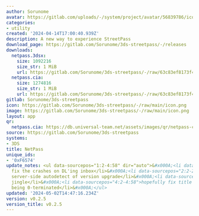 ```yaml
---
author: Sorunome
avatar: https://gitlab.com/uploads/-/system/project/avatar/56839786/icon.png
categories:
- utility
created: '2024-04-14T17:00:40.939Z'
description: A new way to experience StreetPass
download_page: https://gitlab.com/Sorunome/3ds-streetpass/-/releases
downloads:
  netpass.3dsx:
    size: 1092216
    size_str: 1 MiB
    url: https://gitlab.com/Sorunome/3ds-streetpass/-/raw/63c83ef8173f4064151a41f7edbc4c4d69715318/netpass.3dsx?inline=false
  netpass.cia:
    size: 1274816
    size_str: 1 MiB
    url: https://gitlab.com/Sorunome/3ds-streetpass/-/raw/63c83ef8173f4064151a41f7edbc4c4d69715318/netpass.cia?inline=false
gitlab: Sorunome/3ds-streetpass
icon: https://gitlab.com/Sorunome/3ds-streetpass/-/raw/main/icon.png
image: https://gitlab.com/Sorunome/3ds-streetpass/-/raw/main/icon.png
layout: app
qr:
  netpass.cia: https://db.universal-team.net/assets/images/qr/netpass-cia.png
source: https://gitlab.com/Sorunome/3ds-streetpass
systems:
- 3DS
title: NetPass
unique_ids:
- '0xF6574'
update_notes: <ul data-sourcepos="1:2-4:58" dir="auto">&#x000A;<li data-sourcepos="1:2-1:44">Hopefully
  fix the crashes on DL'ing inbox</li>&#x000A;<li data-sourcepos="2:2-2:50">Nicer
  server-side autodetect of version upgrade</li>&#x000A;<li data-sourcepos="3:2-3:13">new
  jingle</li>&#x000A;<li data-sourcepos="4:2-4:58">hopefully fix title names not always
  being 0-terminated</li>&#x000A;</ul>
updated: '2024-05-02T14:47:16.234Z'
version: v0.2.5
version_title: v0.2.5
---
```

